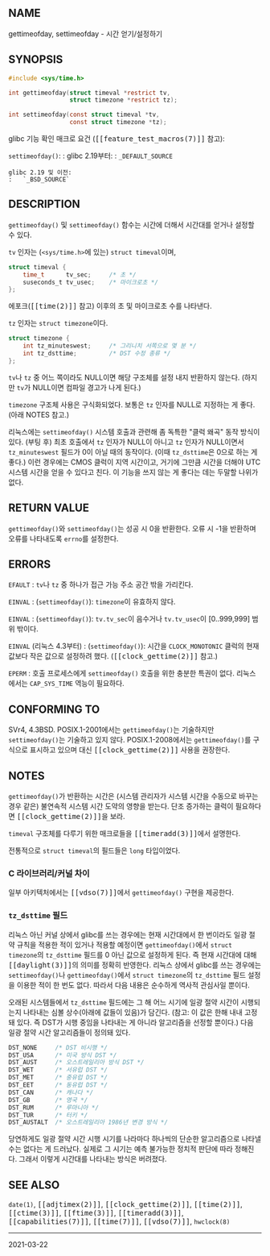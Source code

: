 ## NAME

gettimeofday, settimeofday - 시간 얻기/설정하기

## SYNOPSIS

```c
#include <sys/time.h>

int gettimeofday(struct timeval *restrict tv,
                 struct timezone *restrict tz);

int settimeofday(const struct timeval *tv,
                 const struct timezone *tz);
```

glibc 기능 확인 매크로 요건 (<tt>[[feature_test_macros(7)]]</tt> 참고):

`settimeofday()`:
:   glibc 2.19부터:
    :   `_DEFAULT_SOURCE`

    glibc 2.19 및 이전:
    :   `_BSD_SOURCE`

## DESCRIPTION

`gettimeofday()` 및 `settimeofday()` 함수는 시간에 더해서 시간대를 얻거나 설정할 수 있다.

`tv` 인자는 (`<sys/time.h>`에 있는) `struct timeval`이며,

```c
struct timeval {
    time_t      tv_sec;     /* 초 */
    suseconds_t tv_usec;    /* 마이크로초 */
};
```

에포크(<tt>[[time(2)]]</tt> 참고) 이후의 초 및 마이크로초 수를 나타낸다.

`tz` 인자는 `struct timezone`이다.

```c
struct timezone {
    int tz_minuteswest;     /* 그리니치 서쪽으로 몇 분 */
    int tz_dsttime;         /* DST 수정 종류 */
};
```

`tv`나 `tz` 중 어느 쪽이라도 NULL이면 해당 구조체를 설정 내지 반환하지 않는다. (하지만 `tv`가 NULL이면 컴파일 경고가 나게 된다.)

`timezone` 구조체 사용은 구식화되었다. 보통은 `tz` 인자를 NULL로 지정하는 게 좋다. (아래 NOTES 참고.)

리눅스에는 `settimeofday()` 시스템 호출과 관련해 좀 독특한 "클럭 왜곡" 동작 방식이 있다. (부팅 후) 최초 호출에서 `tz` 인자가 NULL이 아니고 `tz` 인자가 NULL이면서 `tz_minuteswest` 필드가 0이 아닐 때의 동작이다. (이때 `tz_dsttime`은 0으로 하는 게 좋다.) 이런 경우에는 CMOS 클럭이 지역 시간이고, 거기에 그만큼 시간을 더해야 UTC 시스템 시간을 얻을 수 있다고 친다. 이 기능을 쓰지 않는 게 좋다는 데는 두말할 나위가 없다.

## RETURN VALUE

`gettimeofday()`와 `settimeofday()`는 성공 시 0을 반환한다. 오류 시 -1을 반환하며 오류를 나타내도록 `errno`를 설정한다.

## ERRORS

`EFAULT`
:   `tv`나 `tz` 중 하나가 접근 가능 주소 공간 밖을 가리킨다.

`EINVAL`
:   (`settimeofday()`): `timezone`이 유효하지 않다.

`EINVAL`
:   (`settimeofday()`): `tv.tv_sec`이 음수거나 `tv.tv_usec`이 [0..999,999] 범위 밖이다.

`EINVAL` (리눅스 4.3부터)
:   (`settimeofday()`): 시간을 `CLOCK_MONOTONIC` 클럭의 현재 값보다 작은 값으로 설정하려 했다. (<tt>[[clock_gettime(2)]]</tt> 참고.)

`EPERM`
:   호출 프로세스에게 `settimeofday()` 호출을 위한 충분한 특권이 없다. 리눅스에서는 `CAP_SYS_TIME` 역능이 필요하다.

## CONFORMING TO

SVr4, 4.3BSD. POSIX.1-2001에서는 `gettimeofday()`는 기술하지만 `settimeofday()`는 기술하고 있지 않다. POSIX.1-2008에서는 `gettimeofday()`를 구식으로 표시하고 있으며 대신 <tt>[[clock_gettime(2)]]</tt> 사용을 권장한다.

## NOTES

`gettimeofday()`가 반환하는 시간은 (시스템 관리자가 시스템 시간을 수동으로 바꾸는 경우 같은) 불연속적 시스템 시간 도약의 영향을 받는다. 단조 증가하는 클럭이 필요하다면 <tt>[[clock_gettime(2)]]</tt>을 보라.

`timeval` 구조체를 다루기 위한 매크로들을 <tt>[[timeradd(3)]]</tt>에서 설명한다.

전통적으로 `struct timeval`의 필드들은 `long` 타입이었다.

### C 라이브러리/커널 차이

일부 아키텍처에서는 <tt>[[vdso(7)]]</tt>에서 `gettimeofday()` 구현을 제공한다.

### `tz_dsttime` 필드

리눅스 아닌 커널 상에서 glibc를 쓰는 경우에는 현재 시간대에서 한 번이라도 일광 절약 규칙을 적용한 적이 있거나 적용할 예정이면 `gettimeofday()`에서 `struct timezone`의 `tz_dsttime` 필드를 0 아닌 값으로 설정하게 된다. 즉 현재 시간대에 대해 <tt>[[daylight(3)]]</tt>의 의미를 정확히 반영한다. 리눅스 상에서 glibc를 쓰는 경우에는 `settimeofday()`나 `gettimeofday()`에서 `struct timezone`의 `tz_dsttime` 필드 설정을 이용한 적이 한 번도 없다. 따라서 다음 내용은 순수하게 역사적 관심사일 뿐이다.

오래된 시스템들에서 `tz_dsttime` 필드에는 그 해 어느 시기에 일광 절약 시간이 시행되는지 나타내는 심볼 상수(아래에 값들이 있음)가 담긴다. (참고: 이 값은 한해 내내 고정돼 있다. 즉 DST가 시행 중임을 나타내는 게 아니라 알고리즘을 선정할 뿐이다.) 다음 일광 절약 시간 알고리즘들이 정의돼 있다.

```c
DST_NONE     /* DST 비시행 */
DST_USA      /* 미국 방식 DST */
DST_AUST     /* 오스트레일리아 방식 DST */
DST_WET      /* 서유럽 DST */
DST_MET      /* 중유럽 DST */
DST_EET      /* 동유럽 DST */
DST_CAN      /* 캐나다 */
DST_GB       /* 영국 */
DST_RUM      /* 루마니아 */
DST_TUR      /* 터키 */
DST_AUSTALT  /* 오스트레일리아 1986년 변경 방식 */
```

당연하게도 일광 절약 시간 시행 시기를 나라마다 하나씩의 단순한 알고리즘으로 나타낼 수는 없다는 게 드러났다. 실제로 그 시기는 예측 불가능한 정치적 판단에 따라 정해진다. 그래서 이렇게 시간대를 나타내는 방식은 버려졌다.

## SEE ALSO

`date(1)`, <tt>[[adjtimex(2)]]</tt>, <tt>[[clock_gettime(2)]]</tt>, <tt>[[time(2)]]</tt>, <tt>[[ctime(3)]]</tt>, <tt>[[ftime(3)]]</tt>, <tt>[[timeradd(3)]]</tt>, <tt>[[capabilities(7)]]</tt>, <tt>[[time(7)]]</tt>, <tt>[[vdso(7)]]</tt>, `hwclock(8)`

----

2021-03-22
